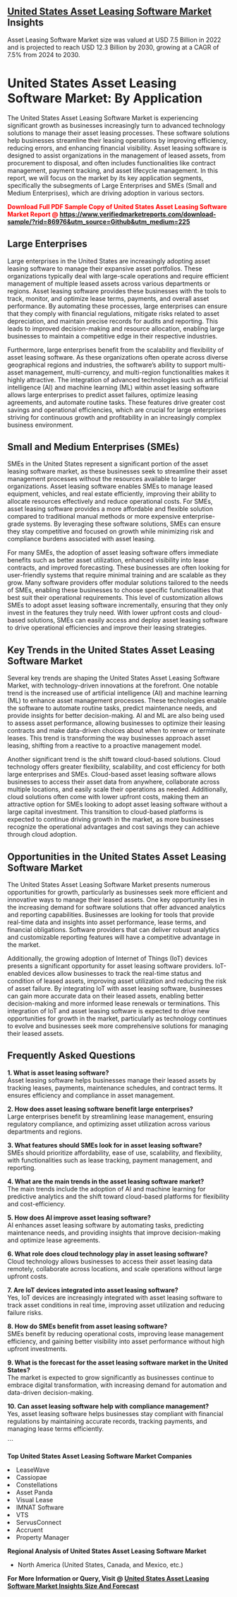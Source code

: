 <h2><a href="https://www.verifiedmarketreports.com/download-sample/?rid=86976&amp;utm_source=Github&amp;utm_medium=225" target="_blank">United States Asset Leasing Software Market</a> Insights</h2><p>Asset Leasing Software Market size was valued at USD 7.5 Billion in 2022 and is projected to reach USD 12.3 Billion by 2030, growing at a CAGR of 7.5% from 2024 to 2030.</p><p> <h1>United States Asset Leasing Software Market: By Application</h1> <p>The United States Asset Leasing Software Market is experiencing significant growth as businesses increasingly turn to advanced technology solutions to manage their asset leasing processes. These software solutions help businesses streamline their leasing operations by improving efficiency, reducing errors, and enhancing financial visibility. Asset leasing software is designed to assist organizations in the management of leased assets, from procurement to disposal, and often includes functionalities like contract management, payment tracking, and asset lifecycle management. In this report, we will focus on the market by its key application segments, specifically the subsegments of Large Enterprises and SMEs (Small and Medium Enterprises), which are driving adoption in various sectors.</p> <p><strong><p><span class=""><span style="color: #ff0000;"><strong>Download Full PDF Sample Copy of United States Asset Leasing Software Market Report</strong> @ </span><a href="https://www.verifiedmarketreports.com/download-sample/?rid=86976&amp;utm_source=Github&amp;utm_medium=225" target="_blank">https://www.verifiedmarketreports.com/download-sample/?rid=86976&amp;utm_source=Github&amp;utm_medium=225</a></span></p></strong></p> <h2>Large Enterprises</h2> <p>Large enterprises in the United States are increasingly adopting asset leasing software to manage their expansive asset portfolios. These organizations typically deal with large-scale operations and require efficient management of multiple leased assets across various departments or regions. Asset leasing software provides these businesses with the tools to track, monitor, and optimize lease terms, payments, and overall asset performance. By automating these processes, large enterprises can ensure that they comply with financial regulations, mitigate risks related to asset depreciation, and maintain precise records for audits and reporting. This leads to improved decision-making and resource allocation, enabling large businesses to maintain a competitive edge in their respective industries.</p> <p>Furthermore, large enterprises benefit from the scalability and flexibility of asset leasing software. As these organizations often operate across diverse geographical regions and industries, the software’s ability to support multi-asset management, multi-currency, and multi-region functionalities makes it highly attractive. The integration of advanced technologies such as artificial intelligence (AI) and machine learning (ML) within asset leasing software allows large enterprises to predict asset failures, optimize leasing agreements, and automate routine tasks. These features drive greater cost savings and operational efficiencies, which are crucial for large enterprises striving for continuous growth and profitability in an increasingly complex business environment.</p> <h2>Small and Medium Enterprises (SMEs)</h2> <p>SMEs in the United States represent a significant portion of the asset leasing software market, as these businesses seek to streamline their asset management processes without the resources available to larger organizations. Asset leasing software enables SMEs to manage leased equipment, vehicles, and real estate efficiently, improving their ability to allocate resources effectively and reduce operational costs. For SMEs, asset leasing software provides a more affordable and flexible solution compared to traditional manual methods or more expensive enterprise-grade systems. By leveraging these software solutions, SMEs can ensure they stay competitive and focused on growth while minimizing risk and compliance burdens associated with asset leasing.</p> <p>For many SMEs, the adoption of asset leasing software offers immediate benefits such as better asset utilization, enhanced visibility into lease contracts, and improved forecasting. These businesses are often looking for user-friendly systems that require minimal training and are scalable as they grow. Many software providers offer modular solutions tailored to the needs of SMEs, enabling these businesses to choose specific functionalities that best suit their operational requirements. This level of customization allows SMEs to adopt asset leasing software incrementally, ensuring that they only invest in the features they truly need. With lower upfront costs and cloud-based solutions, SMEs can easily access and deploy asset leasing software to drive operational efficiencies and improve their leasing strategies.</p> <h2>Key Trends in the United States Asset Leasing Software Market</h2> <p>Several key trends are shaping the United States Asset Leasing Software Market, with technology-driven innovations at the forefront. One notable trend is the increased use of artificial intelligence (AI) and machine learning (ML) to enhance asset management processes. These technologies enable the software to automate routine tasks, predict maintenance needs, and provide insights for better decision-making. AI and ML are also being used to assess asset performance, allowing businesses to optimize their leasing contracts and make data-driven choices about when to renew or terminate leases. This trend is transforming the way businesses approach asset leasing, shifting from a reactive to a proactive management model.</p> <p>Another significant trend is the shift toward cloud-based solutions. Cloud technology offers greater flexibility, scalability, and cost efficiency for both large enterprises and SMEs. Cloud-based asset leasing software allows businesses to access their asset data from anywhere, collaborate across multiple locations, and easily scale their operations as needed. Additionally, cloud solutions often come with lower upfront costs, making them an attractive option for SMEs looking to adopt asset leasing software without a large capital investment. This transition to cloud-based platforms is expected to continue driving growth in the market, as more businesses recognize the operational advantages and cost savings they can achieve through cloud adoption.</p> <h2>Opportunities in the United States Asset Leasing Software Market</h2> <p>The United States Asset Leasing Software Market presents numerous opportunities for growth, particularly as businesses seek more efficient and innovative ways to manage their leased assets. One key opportunity lies in the increasing demand for software solutions that offer advanced analytics and reporting capabilities. Businesses are looking for tools that provide real-time data and insights into asset performance, lease terms, and financial obligations. Software providers that can deliver robust analytics and customizable reporting features will have a competitive advantage in the market.</p> <p>Additionally, the growing adoption of Internet of Things (IoT) devices presents a significant opportunity for asset leasing software providers. IoT-enabled devices allow businesses to track the real-time status and condition of leased assets, improving asset utilization and reducing the risk of asset failure. By integrating IoT with asset leasing software, businesses can gain more accurate data on their leased assets, enabling better decision-making and more informed lease renewals or terminations. This integration of IoT and asset leasing software is expected to drive new opportunities for growth in the market, particularly as technology continues to evolve and businesses seek more comprehensive solutions for managing their leased assets.</p> <h2>Frequently Asked Questions</h2> <p><strong>1. What is asset leasing software?</strong><br>Asset leasing software helps businesses manage their leased assets by tracking leases, payments, maintenance schedules, and contract terms. It ensures efficiency and compliance in asset management.</p> <p><strong>2. How does asset leasing software benefit large enterprises?</strong><br>Large enterprises benefit by streamlining lease management, ensuring regulatory compliance, and optimizing asset utilization across various departments and regions.</p> <p><strong>3. What features should SMEs look for in asset leasing software?</strong><br>SMEs should prioritize affordability, ease of use, scalability, and flexibility, with functionalities such as lease tracking, payment management, and reporting.</p> <p><strong>4. What are the main trends in the asset leasing software market?</strong><br>The main trends include the adoption of AI and machine learning for predictive analytics and the shift toward cloud-based platforms for flexibility and cost-efficiency.</p> <p><strong>5. How does AI improve asset leasing software?</strong><br>AI enhances asset leasing software by automating tasks, predicting maintenance needs, and providing insights that improve decision-making and optimize lease agreements.</p> <p><strong>6. What role does cloud technology play in asset leasing software?</strong><br>Cloud technology allows businesses to access their asset leasing data remotely, collaborate across locations, and scale operations without large upfront costs.</p> <p><strong>7. Are IoT devices integrated into asset leasing software?</strong><br>Yes, IoT devices are increasingly integrated with asset leasing software to track asset conditions in real time, improving asset utilization and reducing failure risks.</p> <p><strong>8. How do SMEs benefit from asset leasing software?</strong><br>SMEs benefit by reducing operational costs, improving lease management efficiency, and gaining better visibility into asset performance without high upfront investments.</p> <p><strong>9. What is the forecast for the asset leasing software market in the United States?</strong><br>The market is expected to grow significantly as businesses continue to embrace digital transformation, with increasing demand for automation and data-driven decision-making.</p> <p><strong>10. Can asset leasing software help with compliance management?</strong><br>Yes, asset leasing software helps businesses stay compliant with financial regulations by maintaining accurate records, tracking payments, and managing lease terms efficiently.</p> ```</p><p><strong>Top United States Asset Leasing Software Market Companies</strong></p><div data-test-id=""><p><li>LeaseWave</li><li> Cassiopae</li><li> Constellations</li><li> Asset Panda</li><li> Visual Lease</li><li> IMNAT Software</li><li> VTS</li><li> ServusConnect</li><li> Accruent</li><li> Property Manager</li></p><div><strong>Regional Analysis of&nbsp;United States Asset Leasing Software Market</strong></div><ul><li dir="ltr"><p dir="ltr">North America&nbsp;(United States, Canada, and Mexico, etc.)</p></li></ul><p><strong>For More Information or Query, Visit @&nbsp;</strong><strong><a href="https://www.verifiedmarketreports.com/product/global-asset-leasing-software-market-growth-status-and-outlook-2019-2024/?utm_source=Github&amp;utm_medium=225" target="_blank">United States Asset Leasing Software Market Insights Size And Forecast</a></strong></p></div>

